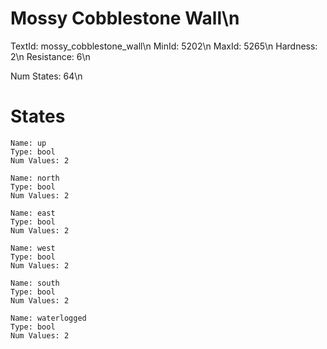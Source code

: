 # Mossy Cobblestone Wall\n
TextId: mossy_cobblestone_wall\n
MinId: 5202\n
MaxId: 5265\n
Hardness: 2\n
Resistance: 6\n

Num States: 64\n
# States
```
Name: up
Type: bool
Num Values: 2

Name: north
Type: bool
Num Values: 2

Name: east
Type: bool
Num Values: 2

Name: west
Type: bool
Num Values: 2

Name: south
Type: bool
Num Values: 2

Name: waterlogged
Type: bool
Num Values: 2
```